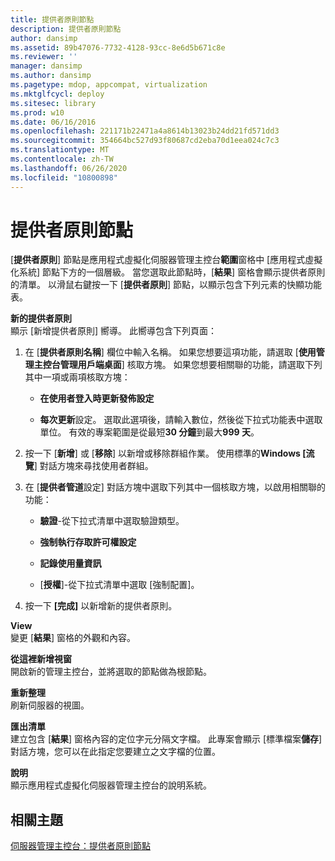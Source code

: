 ```yaml
---
title: 提供者原則節點
description: 提供者原則節點
author: dansimp
ms.assetid: 89b47076-7732-4128-93cc-8e6d5b671c8e
ms.reviewer: ''
manager: dansimp
ms.author: dansimp
ms.pagetype: mdop, appcompat, virtualization
ms.mktglfcycl: deploy
ms.sitesec: library
ms.prod: w10
ms.date: 06/16/2016
ms.openlocfilehash: 221171b22471a4a8614b13023b24dd21fd571dd3
ms.sourcegitcommit: 354664bc527d93f80687cd2eba70d1eea024c7c3
ms.translationtype: MT
ms.contentlocale: zh-TW
ms.lasthandoff: 06/26/2020
ms.locfileid: "10800898"
---
```

# 提供者原則節點


[**提供者原則**] 節點是應用程式虛擬化伺服器管理主控台**範圍**窗格中 [應用程式虛擬化系統] 節點下方的一個層級。 當您選取此節點時，[**結果**] 窗格會顯示提供者原則的清單。 以滑鼠右鍵按一下 [**提供者原則**] 節點，以顯示包含下列元素的快顯功能表。

<a href="" id="new-provider-policy"></a>**新的提供者原則**  
顯示 [新增提供者原則] 嚮導。 此嚮導包含下列頁面：

1.  在 [**提供者原則名稱**] 欄位中輸入名稱。 如果您想要這項功能，請選取 [**使用管理主控台管理用戶端桌面**] 核取方塊。 如果您想要相關聯的功能，請選取下列其中一項或兩項核取方塊：

    -   **在使用者登入時更新發佈設定**

    -   **每次更新**設定。 選取此選項後，請輸入數位，然後從下拉式功能表中選取單位。 有效的專案範圍是從最短**30 分鐘**到最大**999 天**。

2.  按一下 [**新增**] 或 [**移除**] 以新增或移除群組作業。 使用標準的**Windows [流覽**] 對話方塊來尋找使用者群組。

3.  在 [**提供者管道**設定] 對話方塊中選取下列其中一個核取方塊，以啟用相關聯的功能：

    -   **驗證**-從下拉式清單中選取驗證類型。

    -   **強制執行存取許可權設定**

    -   **記錄使用量資訊**

    -   [**授權**]-從下拉式清單中選取 [強制配置]。

4.  按一下 **[完成]** 以新增新的提供者原則。

<a href="" id="view"></a>**View**  
變更 [**結果**] 窗格的外觀和內容。

<a href="" id="new-window-from-here"></a>**從這裡新增視窗**  
開啟新的管理主控台，並將選取的節點做為根節點。

<a href="" id="refresh"></a>**重新整理**  
刷新伺服器的視圖。

<a href="" id="export-list"></a>**匯出清單**  
建立包含 [**結果**] 窗格內容的定位字元分隔文字檔。 此專案會顯示 [標準檔案**儲存**] 對話方塊，您可以在此指定您要建立之文字檔的位置。

<a href="" id="help"></a>**說明**  
顯示應用程式虛擬化伺服器管理主控台的說明系統。

## 相關主題


[伺服器管理主控台：提供者原則節點](server-management-console-provider-policies-node.md)

 

 





